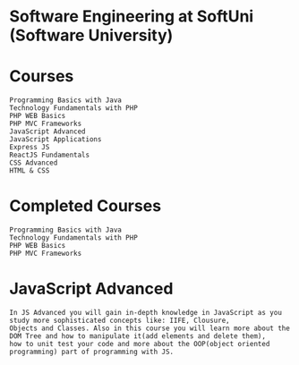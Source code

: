 # Software Engineering at SoftUni (Software University)

# Courses

```
Programming Basics with Java
Technology Fundamentals with PHP
PHP WEB Basics
PHP MVC Frameworks
JavaScript Advanced
JavaScript Applications
Express JS
ReactJS Fundamentals
CSS Advanced
HTML & CSS
```

# Completed Courses

```
Programming Basics with Java
Technology Fundamentals with PHP
PHP WEB Basics
PHP MVC Frameworks
```

# JavaScript Advanced

```
In JS Advanced you will gain in-depth knowledge in JavaScript as you study more sophisticated concepts like: IIFE, Clousure, 
Objects and Classes. Also in this course you will learn more about the DOM Tree and how to manipulate it(add elements and delete them), 
how to unit test your code and more about the OOP(object oriented programming) part of programming with JS.
```
